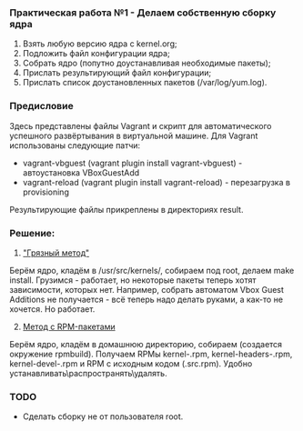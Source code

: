 ### Практическая работа №1 - Делаем собственную сборку ядра

1. Взять любую версию ядра с kernel.org;
2. Подложить файл конфигурации ядра;
3. Собрать ядро (попутно доустанавливая необходимые пакеты);
4. Прислать результирующий файл конфигурации;
5. Прислать список доустановленных пакетов (/var/log/yum.log).

### Предисловие

Здесь представлены файлы Vagrant и скрипт для автоматического успешного развёртывания в виртуальной машине. Для Vagrant использованы следующие патчи:
* vagrant-vbguest (vagrant plugin install vagrant-vbguest) - автоустановка VBoxGuestAdd
* vagrant-reload (vagrant plugin install vagrant-reload) - перезагрузка в provisioning

Результирующие файлы прикреплены в директориях result.

### Решение:

1. ["Грязный метод"](dirty_method)

Берём ядро, кладём в /usr/src/kernels/, собираем под root, делаем make install. Грузимся - работает, но некоторые пакеты теперь хотят зависимости, которых нет. Например, собрать автоматом Vbox Guest Additions не получается - всё теперь надо делать руками, а как-то не хочется. Но работает.

2. [Метод с RPM-пакетами](clean_method)

Берём ядро, кладём в домашнюю директорию, собираем (создается окружение rpmbuild). Получаем RPMы kernel-.rpm, kernel-headers-.rpm, kernel-devel-.rpm и RPM с исходным кодом (.src.rpm). Удобно устанавливать\распространять\удалять.

### TODO

* Сделать сборку не от пользователя root.